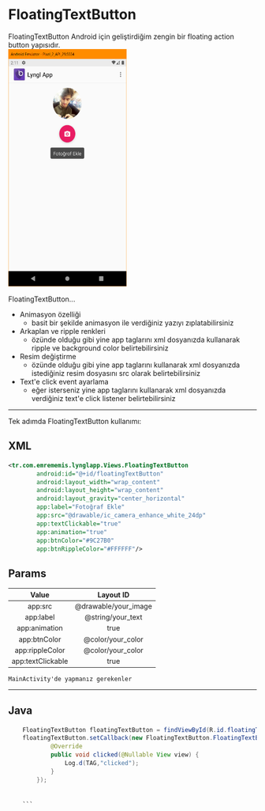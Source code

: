 FloatingTextButton
========
FloatingTextButton Android için geliştirdiğim zengin bir floating action button yapısıdır.<br/>
<img src="image.png" width="240" height="480"/>

FloatingTextButton...

 * Animasyon özelliği
    * basit bir şekilde animasyon ile verdiğiniz yazıyı zıplatabilirsiniz
 * Arkaplan ve ripple renkleri
    * özünde olduğu gibi yine app taglarını xml dosyanızda kullanarak ripple ve background color belirtebilirsiniz
 * Resim değiştirme
    * özünde olduğu gibi yine app taglarını kullanarak xml dosyanızda istediğiniz resim dosyasını src olarak belirtebilirsiniz
 * Text'e click event ayarlama
    * eğer isterseniz yine app taglarını kullanarak xml dosyanızda verdiğiniz text'e click listener belirtebilirsiniz
-------------------

Tek adımda FloatingTextButton kullanımı:

## XML

```xml
<tr.com.emrememis.lynglapp.Views.FloatingTextButton
        android:id="@+id/floatingTextButton"
        android:layout_width="wrap_content"
        android:layout_height="wrap_content"
        android:layout_gravity="center_horizontal"
        app:label="Fotoğraf Ekle"
        app:src="@drawable/ic_camera_enhance_white_24dp"
        app:textClickable="true"
        app:animation="true"
        app:btnColor="#9C27B0"
        app:btnRippleColor="#FFFFFF"/>
```
## Params

| Value | Layout ID |
| :------: | :------: |
| app:src | @drawable/your_image |
| app:label | @string/your_text |
| app:animation | true |
| app:btnColor | @color/your_color |
| app:rippleColor | @color/your_color |
| app:textClickable | true |

    MainActivity'de yapmanız gerekenler
-------------------

## Java

```java  
    FloatingTextButton floatingTextButton = findViewById(R.id.floatingTextButton);
    floatingTextButton.setCallback(new FloatingTextButton.FloatingTextButtonClickListener() {
            @Override
            public void clicked(@Nullable View view) {
                Log.d(TAG,"clicked");
            }
        });
    
    
    ```




